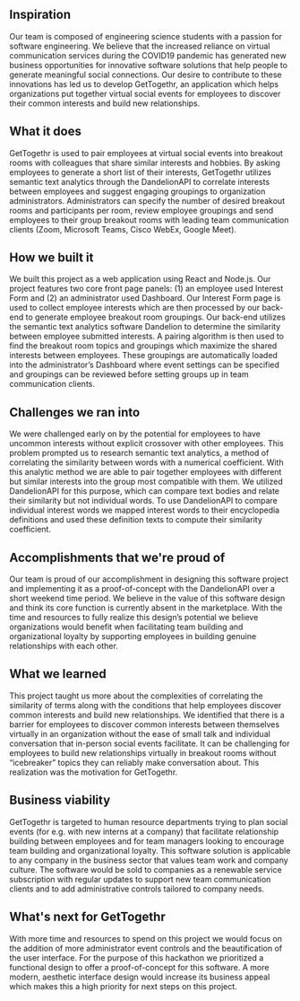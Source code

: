 ## Inspiration
Our team is composed of engineering science students with a passion for software engineering. We believe that the increased reliance on virtual communication services during the COVID19 pandemic has generated new business opportunities for innovative software solutions that help people to generate meaningful social connections. Our desire to contribute to these innovations has led us to develop GetTogethr, an application which helps organizations put together virtual social events for employees to discover their common interests and build new relationships.
## What it does
GetTogethr is used to pair employees at virtual social events into breakout rooms with colleagues that share similar interests and hobbies. By asking employees to generate a short list of their interests, GetTogethr utilizes semantic text analytics through the DandelionAPI to correlate interests between employees and suggest engaging groupings to organization administrators. Administrators can specify the number of desired breakout rooms and participants per room, review employee groupings and send employees to their group breakout rooms with leading team communication clients (Zoom, Microsoft Teams, Cisco WebEx, Google Meet).
## How we built it
We built this project as a web application using React and Node.js. Our project features two core front page panels: (1) an employee used Interest Form and (2) an administrator used Dashboard. Our Interest Form page is used to collect employee interests which are then processed by our back-end to generate employee breakout room groupings. Our back-end utilizes the semantic text analytics software Dandelion to determine the similarity between employee submitted interests. A pairing algorithm is then used to find the breakout room topics and groupings which maximize the shared interests between employees. These groupings are automatically loaded into the administrator’s Dashboard where event settings can be specified and groupings can be reviewed before setting groups up in team communication clients.
## Challenges we ran into
We were challenged early on by the potential for employees to have uncommon interests without explicit crossover with other employees. This problem prompted us to research semantic text analytics, a method of correlating the similarity between words with a numerical coefficient. With this analytic method we are able to pair together employees with different but similar interests into the group most compatible with them. We utilized DandelionAPI for this purpose, which can compare text bodies and relate their similarity but not individual words. To use DandelionAPI to compare individual interest words we mapped interest words to their encyclopedia definitions and used these definition texts to compute their similarity coefficient.
## Accomplishments that we're proud of
Our team is proud of our accomplishment in designing this software project and implementing it as a proof-of-concept with the DandelionAPI over a short weekend time period. We believe in the value of this software design and think its core function is currently absent in the marketplace. With the time and resources to fully realize this design’s potential we believe organizations would benefit when facilitating team building and organizational loyalty by supporting employees in building genuine relationships with each other.
## What we learned
This project taught us more about the complexities of correlating the similarity of terms along with the conditions that help employees discover common interests and build new relationships. We identified that there is a barrier for employees to discover common interests between themselves virtually in an organization without the ease of small talk and individual conversation that in-person social events facilitate. It can be challenging for employees to build new relationships virtually in breakout rooms without “icebreaker” topics they can reliably make conversation about. This realization was the motivation for GetTogethr.
## Business viability
GetTogethr is targeted to human resource departments trying to plan social events (for e.g. with new interns at a company) that facilitate relationship building between employees and for team managers looking to encourage team building and organizational loyalty. This software solution is applicable to any company in the business sector that values team work and company culture. The software would be sold to companies as a renewable service subscription with regular updates to support new team communication clients and to add administrative controls tailored to company needs.
## What's next for GetTogethr
With more time and resources to spend on this project we would focus on the addition of more administrator event controls and the beautification of the user interface. For the purpose of this hackathon we prioritized a functional design to offer a proof-of-concept for this software. A more modern, aesthetic interface design would increase its business appeal which makes this a high priority for next steps on this project.